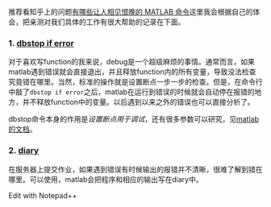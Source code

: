 推荐看知乎上的问题[有哪些让人相见恨晚的 MATLAB 命令](https://www.zhihu.com/question/24499729)这里我会根据自己的体会，把亲测对我们具体的工作有很大帮助的记录在下面。

### 1. [dbstop if error](https://ww2.mathworks.cn/help/matlab/ref/dbstop.html)
对于喜欢写function的我来说，debug是一个超级麻烦的事情。通常而言，如果matlab遇到错误就会直接退出，并且释放function内的所有变量，导致没法检查究竟错在哪里。当然，标准的操作就是设置断点一步一步的检查。但是，在命令行中敲了`dbstop if error`之后，matlab在运行到错误的时候就会自动停在报错的地方，并不释放function中的变量。以后遇到以来之外的错误也可以直接分析了。

dbstop命令本身的作用是*设置断点用于调试*，还有很多参数可以研究，见[matlab的文档](https://ww2.mathworks.cn/help/matlab/ref/dbstop.html)。

### 2. [diary](https://ww2.mathworks.cn/help/matlab/ref/diary.html)
在服务器上提交作业，如果遇到错误有时候输出的报错并不清晰，很难了解到错在哪里。可以使用，matlab会把程序和相应的输出写在diary中。

Edit with Notepad++